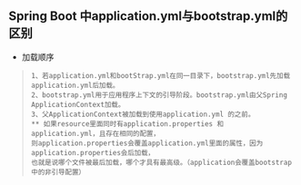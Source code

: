 ## Spring Boot 中application.yml与bootstrap.yml的区别
* 加载顺序
>```
> 1、若application.yml和bootStrap.yml在同一目录下，bootstrap.yml先加载application.yml后加载。
> 2、bootstrap.yml用于应用程序上下文的引导阶段。bootstrap.yml由父Spring ApplicationContext加载。
> 3、父ApplicationContext被加载到使用application.yml 的之前。
> ** 如果resource里面同时有application.properties 和 application.yml，且存在相同的配置，
> 则application.properties会覆盖application.yml里面的属性，因为application.properties会后加载，
> 也就是说哪个文件被最后加载，哪个才具有最高级。（application会覆盖bootstrap中的非引导配置）
>```
